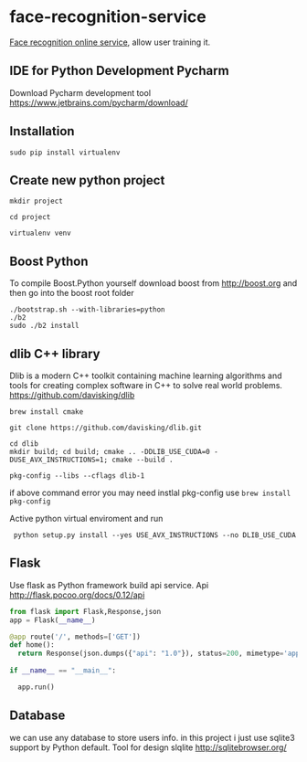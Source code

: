 # face-recognition-service
<a href="https://www.youtube.com/playlist?list=PLFaW_8zE4amMZxCOYt7954AaP397_tMFc">Face recognition online service</a>, allow user training it.

## IDE for Python Development Pycharm

Download Pycharm development tool https://www.jetbrains.com/pycharm/download/


## Installation 
```
sudo pip install virtualenv
```

## Create new python project

```
mkdir project
```
```
cd project
```
```
virtualenv venv
```

## Boost Python

To compile Boost.Python yourself download boost from http://boost.org and then go into the boost root folder

```
./bootstrap.sh --with-libraries=python
./b2
sudo ./b2 install
```



## dlib C++ library 
Dlib is a modern C++ toolkit containing machine learning algorithms and tools for creating complex software in C++ to solve real world problems.
https://github.com/davisking/dlib

```
brew install cmake
```

```
git clone https://github.com/davisking/dlib.git
```
```
cd dlib
mkdir build; cd build; cmake .. -DDLIB_USE_CUDA=0 -DUSE_AVX_INSTRUCTIONS=1; cmake --build .
```
```
pkg-config --libs --cflags dlib-1
```

if above command error you may need instlal pkg-config use ``` brew install pkg-config ```

Active python virtual enviroment and run
```
 python setup.py install --yes USE_AVX_INSTRUCTIONS --no DLIB_USE_CUDA
```
## Flask 

Use flask as Python framework build api service. Api http://flask.pocoo.org/docs/0.12/api

```python
from flask import Flask,Response,json
app = Flask(__name__)

@app route('/', methods=['GET'])
def home():
  return Response(json.dumps({"api": "1.0"}), status=200, mimetype='application/json')
 
if __name__ == "__main__":

  app.run()
```

## Database
we can use any database to store users info. in this project i just use sqlite3 support by Python default.
Tool for design slqlite http://sqlitebrowser.org/





